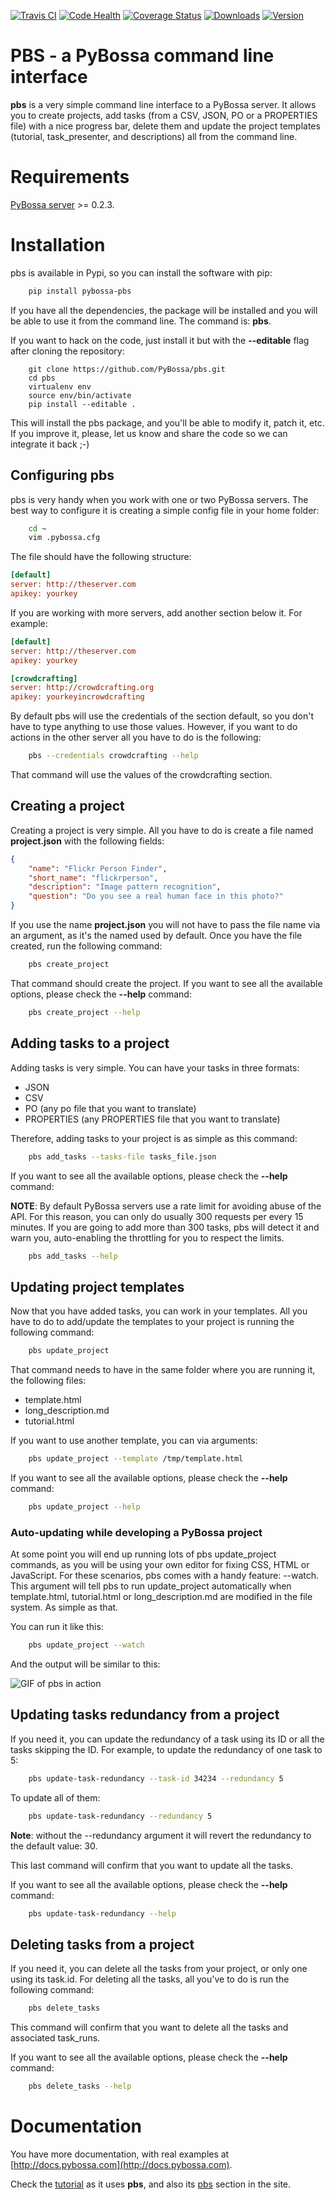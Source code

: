 [![Travis CI](https://travis-ci.org/PyBossa/pbs.svg?branch=master)](https://travis-ci.org/#!/PyBossa/pbs)
[![Code
Health](https://landscape.io/github/PyBossa/pbs/master/landscape.svg)](https://landscape.io/github/PyBossa/pbs/master)
[![Coverage Status](https://img.shields.io/coveralls/PyBossa/pbs.svg)](https://coveralls.io/r/PyBossa/pbs?branch=master) [![Downloads](https://img.shields.io/pypi/dm/pybossa-pbs.svg)](https://pypi.python.org/pypi/pybossa-pbs/) [![Version](https://img.shields.io/pypi/v/pybossa-pbs.svg)](https://pypi.python.org/pypi/pybossa-pbs/)



PBS - a PyBossa command line interface
======================================

**pbs** is a very simple command line interface to a PyBossa server. It allows
you to create projects, add tasks (from a CSV, JSON, PO or a PROPERTIES file) with a nice
progress bar, delete them and update the project templates 
(tutorial, task_presenter, and descriptions) all from the command line.

Requirements
============

[PyBossa server](http://pybossa.com) >= 0.2.3.

Installation
============

pbs is available in Pypi, so you can install the software with pip:

```bash
    pip install pybossa-pbs
```

If you have all the dependencies, the package will be installed and you will be
able to use it from the command line. The command is: **pbs**.

If you want to hack on the code, just install it but with the **--editable**
flag after cloning the repository:

```
    git clone https://github.com/PyBossa/pbs.git
    cd pbs
    virtualenv env
    source env/bin/activate
    pip install --editable .
```

This will install the pbs package, and you'll be able to modify it, patch it,
etc. If you improve it, please, let us know and share the code so we can
integrate it back ;-)

## Configuring pbs

pbs is very handy when you work with one or two PyBossa servers. The best way
to configure it is creating a simple config file in your home folder:

```bash
    cd ~
    vim .pybossa.cfg
```

The file should have the following structure:

```ini
[default]
server: http://theserver.com
apikey: yourkey
```

If you are working with more servers, add another section below it. For
example:

```ini
[default]
server: http://theserver.com
apikey: yourkey

[crowdcrafting]
server: http://crowdcrafting.org
apikey: yourkeyincrowdcrafting
```

By default pbs will use the credentials of the section default, so you don't
have to type anything to use those values. However, if you want to do actions
in the other server all you have to do is the following:

```bash
    pbs --credentials crowdcrafting --help
```

That command will use the values of the crowdcrafting section.

## Creating a project

Creating a project is very simple. All you have to do is create a file named
**project.json** with the following fields:

```json
{
    "name": "Flickr Person Finder",
    "short_name": "flickrperson",
    "description": "Image pattern recognition",
    "question": "Do you see a real human face in this photo?"
}
``` 

If you use the name **project.json** you will not have to pass the file name
via an argument, as it's the named used by default. Once you have the file
created, run the following command:

```bash
    pbs create_project
```

That command should create the project. If you want to see all the available
options, please check the **--help** command:

```bash
    pbs create_project --help
```

## Adding tasks to a project

Adding tasks is very simple. You can have your tasks in three formats:

 * JSON
 * CSV
 * PO (any po file that you want to translate)
 * PROPERTIES (any PROPERTIES file that you want to translate)

Therefore, adding tasks to your project is as simple as this command:

```bash
    pbs add_tasks --tasks-file tasks_file.json
```

If you want to see all the available
options, please check the **--help** command:

**NOTE**: By default PyBossa servers use a rate limit for avoiding abuse of the
API. For this reason, you can only do usually 300 requests per every 15
minutes. If you are going to add more than 300 tasks, pbs will detect it and
warn you, auto-enabling the throttling for you to respect the limits.

```bash
    pbs add_tasks --help
```

## Updating project templates

Now that you have added tasks, you can work in your templates. All you have to
do to add/update the templates to your project is running the following
command:

```bash
    pbs update_project
```

That command needs to have in the same folder where you are running it, the
following files:

 * template.html
 * long_description.md
 * tutorial.html

If you want to use another template, you can via arguments:

```bash
    pbs update_project --template /tmp/template.html
```

If you want to see all the available
options, please check the **--help** command:

```bash
    pbs update_project --help
```

### Auto-updating while developing a PyBossa project

At some point you will end up running lots of pbs update_project commands, as 
you will be using your own editor for fixing CSS, HTML or JavaScript. For these
scenarios, pbs comes with a handy feature: --watch. This argument will tell pbs
to run update_project automatically when template.html, tutorial.html or
long_description.md are modified in the file system. As simple as that.

You can run it like this:

```bash
    pbs update_project --watch
```

And the output will be similar to this:

![GIF of pbs in action](http://i.imgur.com/QoYC4oV.gif)

## Updating tasks redundancy from a project

If you need it, you can update the redundancy of a task using its ID or all the
tasks skipping the ID. For example, to update the redundancy of one task to 5:

```bash
    pbs update-task-redundancy --task-id 34234 --redundancy 5
```

To update all of them:

```bash
    pbs update-task-redundancy --redundancy 5
```

**Note**: without the --redundancy argument it will revert the redundancy to
the default value: 30.

This last command will confirm that you want to update all the tasks.

If you want to see all the available
options, please check the **--help** command:

```bash
    pbs update-task-redundancy --help
```


## Deleting tasks from a project

If you need it, you can delete all the tasks from your project, or only one
using its task.id. For deleting all the tasks, all you've to do is run the
following command:

```bash
    pbs delete_tasks
```

This command will confirm that you want to delete all the tasks and associated
task_runs. 

If you want to see all the available
options, please check the **--help** command:

```bash
    pbs delete_tasks --help
```

# Documentation

You have more documentation, with real examples at
[http://docs.pybossa.com](http://docs.pybossa.com).

Check the [tutorial](http://docs.pybossa.com/en/latest/user/tutorial.html) as
it uses **pbs**, and also its [pbs](http://docs.pybossa.com/en/latest/user/pbs.html) section
in the site.
